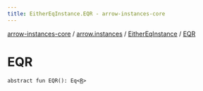 ```yaml
---
title: EitherEqInstance.EQR - arrow-instances-core
---
```


[arrow-instances-core](../../index.html) / [arrow.instances](../index.html) / [EitherEqInstance](index.html) / [EQR](./-e-q-r.html)

# EQR

`abstract fun EQR(): Eq<`[`R`](index.html#R)`>`